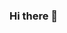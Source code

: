 ### Hi there 👋

<!--
**brandonneuhaus/brandonneuhaus** is a ✨ _special_ ✨ repository because its `README.md` (this file) appears on your GitHub profile.

Here are some ideas to get you started:

- 🔭 I’m currently working on ... learning to build a website for a landing page to provide information on a project.
- 🌱 I’m currently learning ... everything.
- 👯 I’m looking to collaborate on ... website building.
- 🤔 I’m looking for help with ... website building.
- 💬 Ask me about ... my project!
- 📫 How to reach me: ... brandon.neuhaus@gmail.com
- 😄 Pronouns: ... he/him
- ⚡ Fun fact: ... I like plants.
-->
